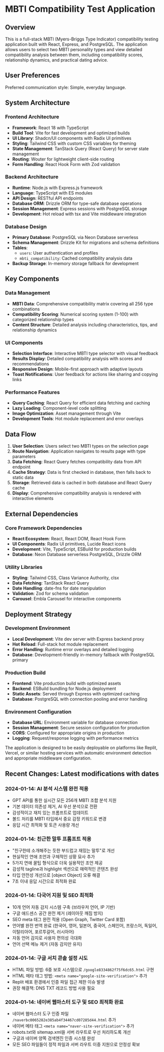 # MBTI Compatibility Test Application

## Overview

This is a full-stack MBTI (Myers-Briggs Type Indicator) compatibility testing application built with React, Express, and PostgreSQL. The application allows users to select two MBTI personality types and view detailed compatibility analysis between them, including compatibility scores, relationship dynamics, and practical dating advice.

## User Preferences

Preferred communication style: Simple, everyday language.

## System Architecture

### Frontend Architecture
- **Framework**: React 18 with TypeScript
- **Build Tool**: Vite for fast development and optimized builds
- **UI Library**: Shadcn/UI components with Radix UI primitives
- **Styling**: Tailwind CSS with custom CSS variables for theming
- **State Management**: TanStack Query (React Query) for server state management
- **Routing**: Wouter for lightweight client-side routing
- **Form Handling**: React Hook Form with Zod validation

### Backend Architecture
- **Runtime**: Node.js with Express.js framework
- **Language**: TypeScript with ES modules
- **API Design**: RESTful API endpoints
- **Database ORM**: Drizzle ORM for type-safe database operations
- **Session Management**: Express sessions with PostgreSQL storage
- **Development**: Hot reload with tsx and Vite middleware integration

### Database Design
- **Primary Database**: PostgreSQL via Neon Database serverless
- **Schema Management**: Drizzle Kit for migrations and schema definitions
- **Tables**:
  - `users`: User authentication and profiles
  - `mbti_compatibility`: Cached compatibility analysis data
- **Backup Storage**: In-memory storage fallback for development

## Key Components

### Data Management
- **MBTI Data**: Comprehensive compatibility matrix covering all 256 type combinations
- **Compatibility Scoring**: Numerical scoring system (1-100) with categorized relationship types
- **Content Structure**: Detailed analysis including characteristics, tips, and relationship dynamics

### UI Components
- **Selection Interface**: Interactive MBTI type selector with visual feedback
- **Results Display**: Detailed compatibility analysis with scores and recommendations
- **Responsive Design**: Mobile-first approach with adaptive layouts
- **Toast Notifications**: User feedback for actions like sharing and copying links

### Performance Features
- **Query Caching**: React Query for efficient data fetching and caching
- **Lazy Loading**: Component-level code splitting
- **Image Optimization**: Asset management through Vite
- **Development Tools**: Hot module replacement and error overlays

## Data Flow

1. **User Selection**: Users select two MBTI types on the selection page
2. **Route Navigation**: Application navigates to results page with type parameters
3. **Data Fetching**: React Query fetches compatibility data from API endpoint
4. **Cache Strategy**: Data is first checked in database, then falls back to static data
5. **Storage**: Retrieved data is cached in both database and React Query cache
6. **Display**: Comprehensive compatibility analysis is rendered with interactive elements

## External Dependencies

### Core Framework Dependencies
- **React Ecosystem**: React, React DOM, React Hook Form
- **UI Components**: Radix UI primitives, Lucide React icons
- **Development**: Vite, TypeScript, ESBuild for production builds
- **Database**: Neon Database serverless PostgreSQL, Drizzle ORM

### Utility Libraries
- **Styling**: Tailwind CSS, Class Variance Authority, clsx
- **Data Fetching**: TanStack React Query
- **Date Handling**: date-fns for date manipulation
- **Validation**: Zod for schema validation
- **Carousel**: Embla Carousel for interactive components

## Deployment Strategy

### Development Environment
- **Local Development**: Vite dev server with Express backend proxy
- **Hot Reload**: Full-stack hot module replacement
- **Error Handling**: Runtime error overlays and detailed logging
- **Database**: Development-friendly in-memory fallback with PostgreSQL primary

### Production Build
- **Frontend**: Vite production build with optimized assets
- **Backend**: ESBuild bundling for Node.js deployment
- **Static Assets**: Served through Express with optimized caching
- **Database**: PostgreSQL with connection pooling and error handling

### Environment Configuration
- **Database URL**: Environment variable for database connection
- **Session Management**: Secure session configuration for production
- **CORS**: Configured for appropriate origins in production
- **Logging**: Request/response logging with performance metrics

The application is designed to be easily deployable on platforms like Replit, Vercel, or similar hosting services with automatic environment detection and appropriate middleware configuration.

## Recent Changes: Latest modifications with dates

### 2024-01-14: AI 분석 시스템 완전 적용
- GPT API를 통한 실시간 모든 256개 MBTI 조합 분석 지원
- 기본 데이터 의존성 제거, AI 우선 분석으로 전환  
- 감성적이고 재치 있는 프롬프트로 업데이트
- 볼드 처리를 MBTI 타입에서 중요 감정 키워드로 변경
- 응답 시간 최적화 및 토큰 사용량 개선

### 2024-01-14: 친근한 말투 프롬프트 적용
- "친구한테 소개해주는 듯한 부드럽고 재밌는 말투"로 개선
- 현실적인 연애 조언과 구체적인 상황 묘사 추가
- 5가지 연애 꿀팁 형식으로 더욱 실용적인 조언 제공
- 감성적 tagline과 highlight 섹션으로 매력적인 콘텐츠 완성
- 타입 안전성 개선으로 [object Object] 오류 해결
- 7초 이내 응답 시간으로 최적화 완료

### 2024-01-14: 다국어 지원 및 SEO 최적화 
- 10개 언어 자동 감지 시스템 구축 (브라우저 언어, IP 기반)
- 구글 애드센스 공간 완전 제거 (레이아웃 깨짐 방지)
- SEO meta 태그 완전 적용 (Open Graph, Twitter Card 포함)
- 언어별 완전 번역 완료 (한국어, 영어, 일본어, 중국어, 스페인어, 프랑스어, 독일어, 이탈리아어, 포르투갈어, 러시아어)
- 자동 언어 감지로 사용자 편의성 극대화
- 언어 선택 메뉴 제거 (자동 감지만 유지)

### 2024-01-14: 구글 서치 콘솔 설정 시도
- HTML 파일 방법: 6중 보호 시스템으로 `/google8334862f75f6dc65.html` 구현
- HTML 메타 태그 방법: `<meta name="google-site-verification">` 추가
- Replit 배포 환경에서 인증 파일 접근 제한 이슈 발생
- 권장 해결책: DNS TXT 레코드 방법 사용 필요

### 2024-01-14: 네이버 웹마스터 도구 및 SEO 최적화 완료
- 네이버 웹마스터 도구 인증 파일 `/naverbc0065282e385ab4f34467cd07285d44.html` 추가
- 네이버 메타 태그 `<meta name="naver-site-verification">` 추가
- robots.txt와 sitemap.xml을 서버 라우트로 우선 처리하도록 개선
- 구글과 네이버 양쪽 검색엔진 인증 시스템 완성
- 모든 SEO 파일들이 정적 파일과 서버 라우트 이중 지원으로 안정성 확보